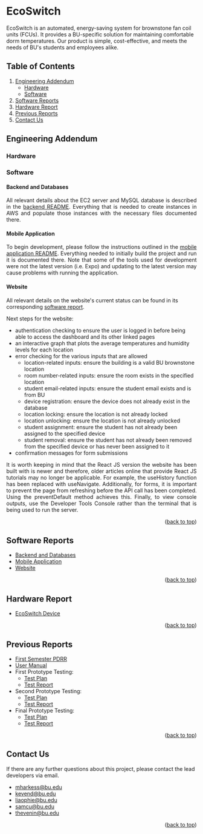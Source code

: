 # <div id="top">EcoSwitch</div>
EcoSwitch is an automated, energy-saving system for brownstone fan coil units (FCUs). It provides a BU-specific solution for maintaining comfortable dorm temperatures. Our product is simple, cost-effective, and meets the needs of BU's students and employees alike.

## Table of Contents
  <ol>
    <li>
      <a href="#engineering-addendum">Engineering Addendum</a>
      <ul>
        <li><a href="#hardware">Hardware</a></li>
        <li><a href="#software">Software</a></li>
      </ul>
    </li>
    <li>
      <a href="#software-reports">Software Reports</a>
    </li>
    <li>
      <a href="#hardware-report">Hardware Report</a>
    </li>
    <li>
      <a href="#previous-reports">Previous Reports</a>
    </li>
    <li>
      <a href="#contact-us">Contact Us</a>
    </li>
  </ol>

## Engineering Addendum
<p align="justify"></p>

### Hardware
<p align="justify"></p>

### Software
<p align="justify"></p>

#### Backend and Databases
<p align="justify">
  All relevant details about the EC2 server and MySQL database is described in the <a href="https://github.com/mharkess/EcoSwitch/blob/main/EcoSwitch_Database/README_Software_Backend.md">backend README</a>. Everything that is needed to create instances in AWS and populate those instances with the necessary files documented there.
</p>

#### Mobile Application
<p align="justify">
  To begin development, please follow the instructions outlined in the 
  <a href="https://github.com/mharkess/EcoSwitch/blob/main/EcoSwitchApp/README_Software_MobileApp.md#development-and-build-information">mobile application README</a>. 
  Everything needed to initially build the project and run it is documented there. Note that some of the tools used for development were not the latest version (i.e. Expo) and updating to the latest version may cause problems with running the application.
</p>

#### Website
All relevant details on the website's current status can be found in its corresponding [software report](https://github.com/mharkess/EcoSwitch/blob/main/EcoSwitch%20Website/README_Software_Website.md).

Next steps for the website:
- authentication checking to ensure the user is logged in before being able to access the dashboard and its other linked pages
- an interactive graph that plots the average temperatures and humidity levels for each location
- error checking for the various inputs that are allowed
  - location-related inputs: ensure the building is a valid BU brownstone location
  - room number-related inputs: ensure the room exists in the specified location
  - student email-related inputs: ensure the student email exists and is from BU
  - device registration: ensure the device does not already exist in the database
  - location locking: ensure the location is not already locked
  - location unlocking: ensure the location is not already unlocked
  - student assignment: ensure the student has not already been assigned to the specified device
  - student removal: ensure the student has not already been removed from the specified device or has never been assigned to it
- confirmation messages for form submissions

<p align="justify">It is worth keeping in mind that the React JS version the website has been built with is newer and therefore, older articles online that provide React JS tutorials may no longer be applicable. For example, the useHistory function has been replaced with useNavigate. Additionally, for forms, it is important to prevent the page from refreshing before the API call has been completed. Using the preventDefault method achieves this. Finally, to view console outputs, use the Developer Tools Console rather than the terminal that is being used to run the server.</p>

<p align="right">(<a href="#top">back to top</a>)</p>

## Software Reports

- [Backend and Databases](https://github.com/mharkess/EcoSwitch/blob/main/EcoSwitch_Database/README_Software_Backend.md)
- [Mobile Application](https://github.com/mharkess/EcoSwitch/blob/main/EcoSwitchApp/README_Software_MobileApp.md)
- [Website](https://github.com/mharkess/EcoSwitch/blob/main/EcoSwitch%20Website/README_Software_Website.md)

<p align="right">(<a href="#top">back to top</a>)</p>

## Hardware Report

- [EcoSwitch Device]()

<p align="right">(<a href="#top">back to top</a>)</p>

## Previous Reports

- [First Semester PDRR](https://github.com/mharkess/EcoSwitch/blob/main/Project%20Reports/First%20Semester%20PDRR%20Report.pdf)
- [User Manual](https://github.com/mharkess/EcoSwitch/blob/main/Project%20Reports/User%20Manual.pdf)
- First Prototype Testing:
  - [Test Plan](https://github.com/mharkess/EcoSwitch/blob/main/Project%20Reports/Testing/First%20Prototype%20Test%20Plan.pdf)
  - [Test Report](https://github.com/mharkess/EcoSwitch/blob/main/Project%20Reports/Testing/First%20Prototype%20Test%20Report.pdf)
- Second Prototype Testing:
  - [Test Plan](https://github.com/mharkess/EcoSwitch/blob/main/Project%20Reports/Testing/Second%20Prototype%20Test%20Plan.pdf)
  - [Test Report](https://github.com/mharkess/EcoSwitch/blob/main/Project%20Reports/Testing/Second%20Prototype%20Test%20Report.pdf)
- Final Prototype Testing:
  - [Test Plan](https://github.com/mharkess/EcoSwitch/blob/main/Project%20Reports/Testing/Final%20Prototype%20Test%20Plan.pdf)
  - [Test Report](https://github.com/mharkess/EcoSwitch/blob/main/Project%20Reports/Testing/Final%20Prototype%20Test%20Report.pdf)

<p align="right">(<a href="#top">back to top</a>)</p>

## Contact Us

If there are any further questions about this project, please contact the lead developers via email.
- mharkess@bu.edu
- kevend@bu.edu
- liaophie@bu.edu
- samcu@bu.edu
- thevenin@bu.edu 

<p align="right">(<a href="#top">back to top</a>)</p>
